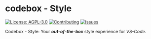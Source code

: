 # codebox - Style

[![License: AGPL-3.0](https://img.shields.io/badge/License-AGPL%203.0-green.svg)](https://www.gnu.org/licenses/agpl-3.0) [![Contributing](https://img.shields.io/badge/Contributing-Start-blue.svg)](https://github.com/jak2k/codebox)
[![Issues](https://img.shields.io/badge/Issues-Github-red.svg)](https://github.com/jak2k/codebox/issues)

Codebox - Style: Your **_out-of-the-box_** style experience for _VS-Code_.
